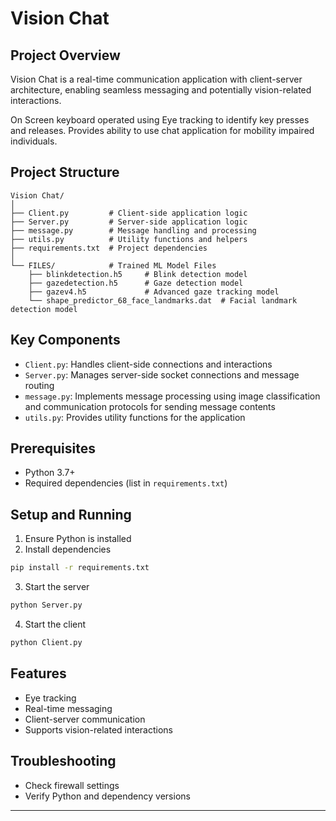 # Vision Chat

## Project Overview
Vision Chat is a real-time communication application with client-server architecture, enabling seamless messaging and potentially vision-related interactions.

On Screen keyboard operated using Eye tracking to identify key presses and releases.
Provides ability to use chat application for mobility impaired individuals.

## Project Structure
```
Vision Chat/
│
├── Client.py         # Client-side application logic
├── Server.py         # Server-side application logic
├── message.py        # Message handling and processing
├── utils.py          # Utility functions and helpers
├── requirements.txt  # Project dependencies
│
└── FILES/            # Trained ML Model Files
    ├── blinkdetection.h5     # Blink detection model
    ├── gazedetection.h5      # Gaze detection model
    ├── gazev4.h5             # Advanced gaze tracking model
    └── shape_predictor_68_face_landmarks.dat  # Facial landmark detection model
```

## Key Components
- `Client.py`: Handles client-side connections and interactions
- `Server.py`: Manages server-side socket connections and message routing
- `message.py`: Implements message processing using image classification and communication protocols for sending message contents
- `utils.py`: Provides utility functions for the application

## Prerequisites
- Python 3.7+
- Required dependencies (list in `requirements.txt`)

## Setup and Running
1. Ensure Python is installed
2. Install dependencies
```bash
pip install -r requirements.txt
```

3. Start the server
```bash
python Server.py
```

4. Start the client
```bash
python Client.py
```

## Features
- Eye tracking
- Real-time messaging
- Client-server communication
- Supports vision-related interactions

## Troubleshooting
- Check firewall settings
- Verify Python and dependency versions



---